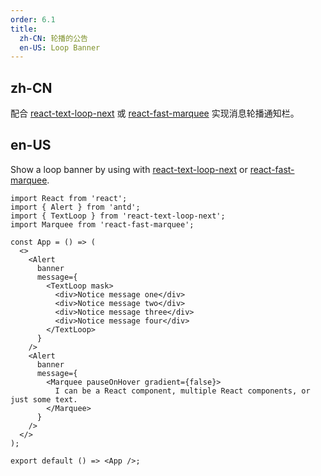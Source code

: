 ```yaml
---
order: 6.1
title:
  zh-CN: 轮播的公告
  en-US: Loop Banner
---
```


## zh-CN

配合 [react-text-loop-next](https://npmjs.com/package/react-text-loop-next) 或 [react-fast-marquee](https://npmjs.com/package/react-fast-marquee) 实现消息轮播通知栏。

## en-US

Show a loop banner by using with [react-text-loop-next](https://npmjs.com/package/react-text-loop-next) or [react-fast-marquee](https://npmjs.com/package/react-fast-marquee).

```tsx
import React from 'react';
import { Alert } from 'antd';
import { TextLoop } from 'react-text-loop-next';
import Marquee from 'react-fast-marquee';

const App = () => (
  <>
    <Alert
      banner
      message={
        <TextLoop mask>
          <div>Notice message one</div>
          <div>Notice message two</div>
          <div>Notice message three</div>
          <div>Notice message four</div>
        </TextLoop>
      }
    />
    <Alert
      banner
      message={
        <Marquee pauseOnHover gradient={false}>
          I can be a React component, multiple React components, or just some text.
        </Marquee>
      }
    />
  </>
);

export default () => <App />;
```
